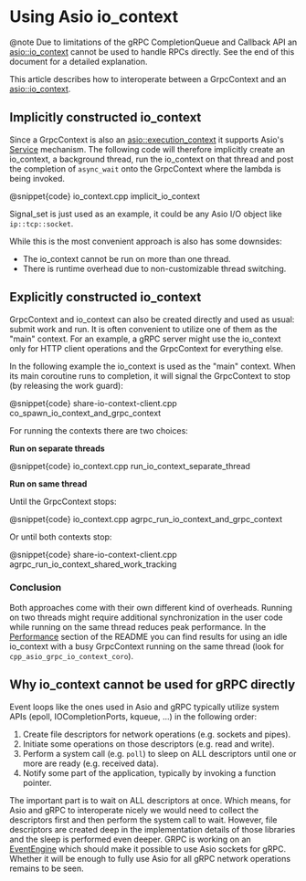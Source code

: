 # Using Asio io_context

@note Due to limitations of the gRPC CompletionQueue and Callback API an [asio::io_context](https://www.boost.org/doc/libs/1_81_0/doc/html/boost_asio/reference/io_context.html) cannot be used to handle RPCs directly. See the end of this document for a detailed explanation.

This article describes how to interoperate between a GrpcContext and an [asio::io_context](https://www.boost.org/doc/libs/1_81_0/doc/html/boost_asio/reference/io_context.html).

## Implicitly constructed io_context

Since a GrpcContext is also an [asio::execution_context](https://www.boost.org/doc/libs/1_81_0/doc/html/boost_asio/reference/execution_context.html) it supports Asio's [Service](https://www.boost.org/doc/libs/1_81_0/doc/html/boost_asio/reference/Service.html) mechanism. The following code will therefore implicitly create an io_context, a background thread, run the io_context on that thread and post the completion of `async_wait` onto the GrpcContext where the lambda is being invoked.

@snippet{code} io_context.cpp implicit_io_context

Signal_set is just used as an example, it could be any Asio I/O object like `ip::tcp::socket`.

While this is the most convenient approach is also has some downsides:

* The io_context cannot be run on more than one thread.
* There is runtime overhead due to non-customizable thread switching.

## Explicitly constructed io_context

GrpcContext and io_context can also be created directly and used as usual: submit work and run. It is often convenient to utilize one of them as the "main" context. For an example, a gRPC server might use the io_context only for HTTP client operations and the GrpcContext for everything else.

In the following example the io_context is used as the "main" context. When its main coroutine runs to completion, it will signal the GrpcContext to stop  (by releasing the work guard):

@snippet{code} share-io-context-client.cpp co_spawn_io_context_and_grpc_context

For running the contexts there are two choices:

**Run on separate threads**

@snippet{code} io_context.cpp run_io_context_separate_thread

**Run on same thread**

Until the GrpcContext stops:

@snippet{code} io_context.cpp agrpc_run_io_context_and_grpc_context

Or until both contexts stop:

@snippet{code} share-io-context-client.cpp agrpc_run_io_context_shared_work_tracking

### Conclusion

Both approaches come with their own different kind of overheads. Running on two threads might require additional synchronization in the user code while running on the same thread reduces peak performance. In the [Performance](https://github.com/Tradias/asio-grpc#performance) section of the README you can find results for using an idle io_context with a busy GrpcContext running on the same thread (look for `cpp_asio_grpc_io_context_coro`).

## Why io_context cannot be used for gRPC directly

Event loops like the ones used in Asio and gRPC typically utilize system APIs (epoll, IOCompletionPorts, kqueue, ...) in the following order:

1. Create file descriptors for network operations (e.g. sockets and pipes).
2. Initiate some operations on those descriptors (e.g. read and write).
3. Perform a system call (e.g. `poll`) to sleep on ALL descriptors until one or more are ready (e.g. received data).
4. Notify some part of the application, typically by invoking a function pointer.

The important part is to wait on ALL descriptors at once. Which means, for Asio and gRPC to interoperate nicely we would need to collect the descriptors first and then perform the system call to wait. However, file descriptors are created deep in the implementation details of those libraries and the sleep is performed even deeper. GRPC is working on an [EventEngine](https://github.com/grpc/grpc/blob/master/include/grpc/event_engine/README.md) which should make it possible to use Asio sockets for gRPC. Whether it will be enough to fully use Asio for all gRPC network operations remains to be seen.
